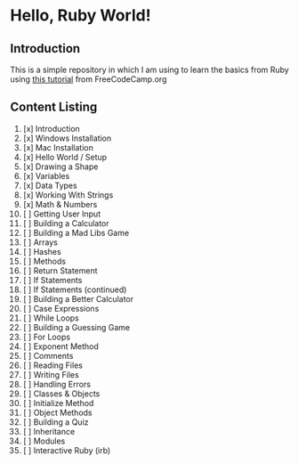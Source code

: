 # Hello, Ruby World!

## Introduction

This is a simple repository in which I am using to learn the basics from Ruby using [this tutorial](https://www.youtube.com/watch?v=t_ispmWmdjY) from FreeCodeCamp.org

## Content Listing

1. [x] Introduction
2. [x] Windows Installation
3. [x] Mac Installation
4. [x] Hello World / Setup
5. [x] Drawing a Shape
6. [x] Variables
7. [x] Data Types
8. [x] Working With Strings
9. [x] Math & Numbers
10. [ ] Getting User Input
11. [ ] Building a Calculator
12. [ ] Building a Mad Libs Game
13. [ ] Arrays
14. [ ] Hashes
15. [ ] Methods
16. [ ] Return Statement
17. [ ] If Statements
18. [ ] If Statements (continued)
19. [ ] Building a Better Calculator
20. [ ] Case Expressions
21. [ ] While Loops
22. [ ] Building a Guessing Game
23. [ ] For Loops
24. [ ] Exponent Method
25. [ ] Comments
26. [ ] Reading Files
27. [ ] Writing Files
28. [ ] Handling Errors
29. [ ] Classes & Objects
30. [ ] Initialize Method
31. [ ] Object Methods
32. [ ] Building a Quiz
33. [ ] Inheritance
34. [ ] Modules
35. [ ] Interactive Ruby (irb)
